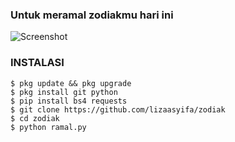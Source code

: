 ### Untuk meramal zodiakmu hari ini
![Screenshot](screenshot.jpg)
### INSTALASI
```
$ pkg update && pkg upgrade
$ pkg install git python
$ pip install bs4 requests
$ git clone https://github.com/lizaasyifa/zodiak
$ cd zodiak
$ python ramal.py
```
